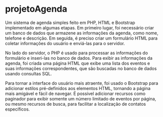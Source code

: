 # projetoAgenda

Um sistema de agenda simples feito em PHP, HTML e Bootstrap implementado em algumas etapas. Em primeiro lugar, foi necessário criar um banco de dados que armazene as informações da agenda, como nome, telefone e descrição. Em seguida, é preciso criar um formulário HTML para coletar informações do usuário e enviá-las para o servidor.

No lado do servidor, o PHP é usado para processar as informações do formulário e inseri-las no banco de dados. Para exibir as informações da agenda, foi criada uma página HTML que exibe uma lista dos eventos e suas informações correspondentes, que são buscadas no banco de dados usando consultas SQL.

Para tornar a interface do usuário mais atraente, foi usado o Bootstrap para adicionar estilos pré-definidos aos elementos HTML, tornando a página mais amigável e fácil de navegar. É possível adicionar recursos como paginador para exibir somente um número limitado de eventos por página, ou mesmo recursos de busca, para facilitar a localização de contatos específicos.
